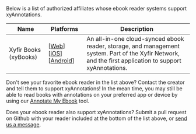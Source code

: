 Below is a list of authorized affiliates whose ebook reader systems support xyAnnotations.

Name | Platforms | Description
--- | --- | ---
Xyfir Books (xyBooks) | [[Web](https://books.xyfir.com)] [[iOS](https://itunes.apple.com/us/app/xyfir-books-ebook-reader-storage/id1195379180)] [[Android](https://play.google.com/store/apps/details?id=com.xyfir.books)] | An all-in-one cloud-synced ebook reader, storage, and management system. Part of the Xyfir Network, and the first application to support xyAnnotations.

Don't see your favorite ebook reader in the list above? Contact the creator and tell them to support xyAnnotations! In the mean time, you may still be able to read books with annotations on your preferred app or device by using our [Annotate My Ebook](https://annotations.xyfir.com/annotate-my-ebook) tool.

Does your ebook reader also support xyAnnotations? Submit a pull request on Github with your reader included at the bottom of the list above, or [send us a message](https://www.xyfir.com/contact).
